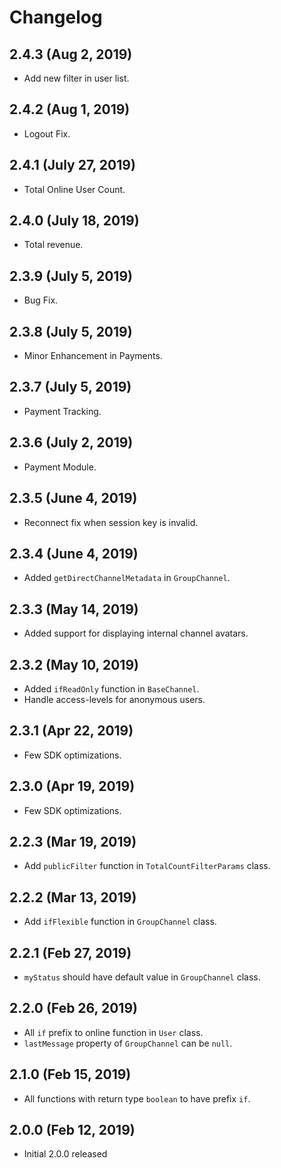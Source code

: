 Changelog
=========
## 2.4.3 (Aug 2, 2019)
 * Add new filter in user list.

## 2.4.2 (Aug 1, 2019)
 * Logout Fix.

## 2.4.1 (July 27, 2019)
 * Total Online User Count.

## 2.4.0 (July 18, 2019)
 * Total revenue.

## 2.3.9 (July 5, 2019)
 * Bug Fix.

## 2.3.8 (July 5, 2019)
 * Minor Enhancement in Payments.

## 2.3.7 (July 5, 2019)
 * Payment Tracking.

## 2.3.6 (July 2, 2019)
 * Payment Module.

## 2.3.5 (June 4, 2019)
 * Reconnect fix when session key is invalid.

## 2.3.4 (June 4, 2019)
 * Added `getDirectChannelMetadata` in `GroupChannel`.

## 2.3.3 (May 14, 2019)
 * Added support for displaying internal channel avatars.

## 2.3.2 (May 10, 2019)
 * Added `ifReadOnly` function in `BaseChannel`.
 * Handle access-levels for anonymous users.

## 2.3.1 (Apr 22, 2019)
 * Few SDK optimizations.

## 2.3.0 (Apr 19, 2019)
 * Few SDK optimizations.

## 2.2.3 (Mar 19, 2019)
 * Add `publicFilter` function in `TotalCountFilterParams` class.

## 2.2.2 (Mar 13, 2019)
 * Add `ifFlexible` function in `GroupChannel` class.

## 2.2.1 (Feb 27, 2019)
 * `myStatus` should have default value in `GroupChannel` class.

## 2.2.0 (Feb 26, 2019)
 * All `if` prefix to online function in `User` class.
 * `lastMessage` property of `GroupChannel` can be `null`.

## 2.1.0 (Feb 15, 2019)
 * All functions with return type `boolean` to have prefix `if`.

## 2.0.0 (Feb 12, 2019)
 * Initial 2.0.0 released
